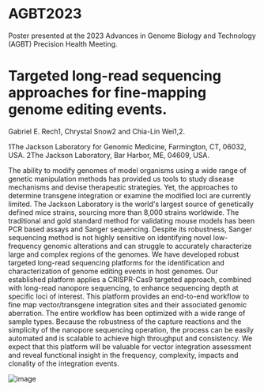 # AGBT2023
Poster presented at the 2023 Advances in Genome Biology and Technology (AGBT) Precision Health Meeting.

# Targeted long-read sequencing approaches for fine-mapping genome editing events.
Gabriel E. Rech1, Chrystal Snow2 and Chia-Lin Wei1,2.

1The Jackson Laboratory for Genomic Medicine, Farmington, CT, 06032, USA.
2The Jackson Laboratory, Bar Harbor, ME, 04609, USA. 

The ability to modify genomes of model organisms using a wide range of genetic manipulation methods has provided us tools to study disease mechanisms and devise therapeutic strategies. Yet, the approaches to determine transgene integration or examine the modified loci are currently limited. The Jackson Laboratory is the world's largest source of genetically defined mice strains, sourcing more than 8,000 strains worldwide. The traditional and gold standard method for validating mouse models has been PCR based assays and Sanger sequencing. Despite its robustness, Sanger sequencing method is not highly sensitive on identifying novel low-frequency genomic alterations and can struggle to accurately characterize large and complex regions of the genomes. We have developed robust targeted long-read sequencing platforms for the identification and characterization of genome editing events in host genomes. Our established platform applies a CRISPR-Cas9 targeted approach, combined with long-read nanopore sequencing, to enhance sequencing depth at specific loci of interest. This platform provides an end-to-end workflow to fine map vector/transgene integration sites and their associated genomic aberration. The entire workflow has been optimized with a wide range of sample types. Because the robustness of the capture reactions and the simplicity of the nanopore sequencing operation, the process can be easily automated and is scalable to achieve high throughput and consistency. We expect that this platform will be valuable for vector integration assessment and reveal functional insight in the frequency, complexity, impacts and clonality of the integration events.   

![image](https://github.com/gabyrech/AGBT2023/assets/3776046/18decfc4-ba8c-474c-b88d-81b9972ebaa4)
